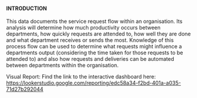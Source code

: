#### INTRODUCTION

This data documents the service request flow within an organisation. Its analysis will determine how much productivity occurs between departments, how quickly requests are attended to, how well they are done and what department receives or sends the most.
Knowledge of this process flow can be used to determine what requests might influence a departments output (considering the time taken for those requests to be attended to) and also how requests and deliveries can be automated between departments within the organisation.

Visual Report:
Find the link to the interactive dashboard here:
https://lookerstudio.google.com/reporting/edc58a34-f2bd-401a-a035-71d27b292044

